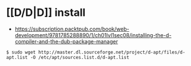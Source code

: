 # [[D/D|D]] install
- https://subscription.packtpub.com/book/web-development/9781785288890/1/ch01lvl1sec08/installing-the-d-compiler-and-the-dub-package-manager


```shell
$ sudo wget http://master.dl.sourceforge.net/project/d-apt/files/d-apt.list -O /etc/apt/sources.list.d/d-apt.list
```

```makefile

```